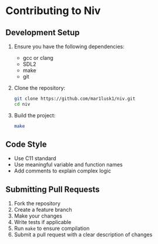 # Contributing to Niv

## Development Setup

1. Ensure you have the following dependencies:
   - gcc or clang
   - SDL2
   - make
   - git

2. Clone the repository:
   ```bash
   git clone https://github.com/mar1lusk1/niv.git
   cd niv
   ```

3. Build the project:
   ```bash
   make
   ```

## Code Style

- Use C11 standard
- Use meaningful variable and function names
- Add comments to explain complex logic

## Submitting Pull Requests

1. Fork the repository
2. Create a feature branch
3. Make your changes
4. Write tests if applicable
5. Run `make` to ensure compilation
6. Submit a pull request with a clear description of changes
